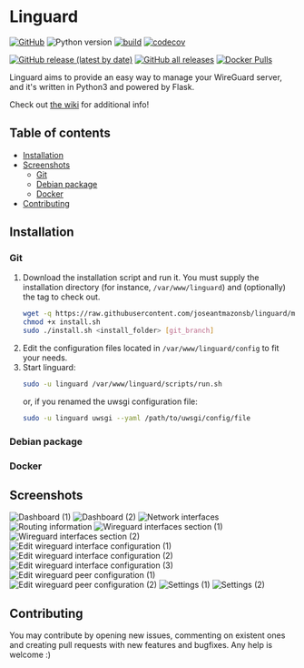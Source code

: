 # Linguard

[![GitHub](https://img.shields.io/github/license/joseantmazonsb/linguard)](LICENSE.md) ![Python version](https://img.shields.io/badge/python-3.7%20%7C%203.8%20%7C%203.9-blue) [![build](https://github.com/joseantmazonsb/linguard/actions/workflows/main.yaml/badge.svg)](https://github.com/joseantmazonsb/linguard/actions/workflows/main.yaml) [![codecov](https://codecov.io/gh/joseantmazonsb/linguard/branch/main/graph/badge.svg)](https://codecov.io/gh/joseantmazonsb/linguard)

[![GitHub release (latest by date)](https://img.shields.io/github/v/release/joseantmazonsb/linguard)](https://github.com/joseantmazonsb/linguard/releases) [![GitHub all releases](https://img.shields.io/github/downloads/joseantmazonsb/linguard/total)](https://github.com/joseantmazonsb/linguard/releases) [![Docker Pulls](https://img.shields.io/docker/pulls/joseantmazonsb/linguard)](https://hub.docker.com/repository/docker/joseantmazonsb/linguard)


Linguard aims to provide an easy way to manage your WireGuard server, and it's written in Python3 and powered by Flask.

Check out [the wiki](https://github.com/joseantmazonsb/linguard/wiki) for additional info!

## Table of contents
- [Installation](#installation)
- [Screenshots](#screenshots)
    - [Git](#git)
    - [Debian package](#debian-package)
    - [Docker](#docker)
- [Contributing](#contributing)

## Installation

### Git

1. Download the installation script and run it. You must supply the installation directory (for instance, `/var/www/linguard`) and (optionally) the tag to check out.
    ```bash
    wget -q https://raw.githubusercontent.com/joseantmazonsb/linguard/main/scripts/install.sh
    chmod +x install.sh
    sudo ./install.sh <install_folder> [git_branch]
    ```
2. Edit the configuration files located in `/var/www/linguard/config` to fit your needs.
3. Start linguard:
    ```bash
    sudo -u linguard /var/www/linguard/scripts/run.sh
    ```
    or, if you renamed the uwsgi configuration file: 
    ```bash
    sudo -u linguard uwsgi --yaml /path/to/uwsgi/config/file
    ```

### Debian package

### Docker

## Screenshots

![Dashboard (1)](images/dashboard-1.png)
![Dashboard (2)](images/dashboard-2.png)
![Network interfaces](images/network-section-1.png)
![Routing information](images/network-section-2.png)
![Wireguard interfaces section (1)](images/wireguard-section-1.png)
![Wireguard interfaces section (2)](images/wireguard-section-2.png)
![Edit wireguard interface configuration (1)](images/wireguard-edit-1.png)
![Edit wireguard interface configuration (2)](images/wireguard-edit-2.png)
![Edit wireguard interface configuration (3)](images/wireguard-edit-3.png)
![Edit wireguard peer configuration (1)](images/peer-edit-1.png)
![Edit wireguard peer configuration (2)](images/peer-edit-2.png)
![Settings (1)](images/settings-1.png)
![Settings (2)](images/settings-2.png)

## Contributing

You may contribute by opening new issues, commenting on existent ones and creating pull requests with new features and bugfixes. Any help is welcome :)
